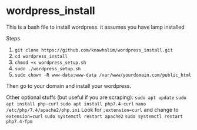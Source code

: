 # wordpress_install
This is a bash file to install wordpress. it assumes you have lamp installed

Steps
1) `git clone https://github.com/knowhalim/wordpress_install.git`
2) `cd wordpress_install`
3) `chmod +x wordpress_setup.sh`
4) `sudo ./wordpress_setup.sh`
5) `sudo chown -R www-data:www-data /var/www/yourdomain.com/public_html`

Then go to your domain and install your wordpress.

Other optional stuffs (but useful if you are scraping):
`sudo apt update`
`sudo apt install php-curl`
`sudo apt install php7.4-curl`
`nano /etc/php/7.4/apache2/php.ini`
Look for `;extension=curl` and change to `extension=curl`
`sudo systemctl restart apache2`
`sudo systemctl restart php7.4-fpm`
